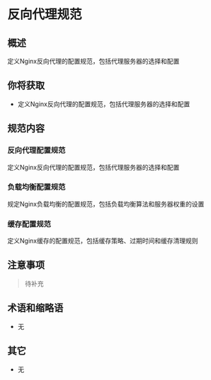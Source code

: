 # 反向代理规范

## 概述

定义Nginx反向代理的配置规范，包括代理服务器的选择和配置

## 你将获取

- 定义Nginx反向代理的配置规范，包括代理服务器的选择和配置

## 规范内容

### 反向代理配置规范

定义Nginx反向代理的配置规范，包括代理服务器的选择和配置

### 负载均衡配置规范

规定Nginx负载均衡的配置规范，包括负载均衡算法和服务器权重的设置

### 缓存配置规范

定义Nginx缓存的配置规范，包括缓存策略、过期时间和缓存清理规则

## 注意事项

> 待补充

## 术语和缩略语

- 无

## 其它

- 无
